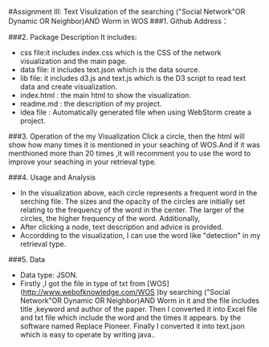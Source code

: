 #Assignment III: Text Visulization of  the searching ("Social Network"OR Dynamic OR Neighbor)AND Worm in WOS
###1. Github Address：

###2. Package Description
It includes:
+ css file:it includes index.css which is the CSS of the network visualization and the main page.
+ data file: it includes text.json which is the data source.
+ lib file: it includes d3.js and text.js which is the D3 script to read text data and create visualization.
+ index.html : the main html to show the visualization.
+ readme.md : the description of my project.
+ idea file : Automatically generated file when using  WebStorm create a project.

###3. Operation of the my Visualization
      Click a circle, then  the html will show how many times it is mentioned in your seaching of WOS.And if it was menthioned
more than 20 times ,it will recomment you to use the word to improve your seaching in your retrieval type.

###4. Usage and Analysis
+  In the visualization above, each circle represents a frequent word in the serching file. The sizes and the opacity of the circles are
initially set relating to the frequency of the word in the center. The larger of the circles, the higher frequency of the word. Additionally,
+  After clicking a node, text description and advice is  provided.
+  Accordding to the visualization, I can use the word like "detection" in my  retrieval type.

###5. Data
+  Data type: JSON.
+  Firstly ,I got the file in type of txt from [WOS] (http://www.webofknowledge.com/WOS )by searching ("Social Network"OR Dynamic OR Neighbor)AND Worm in it
and the file includes title ,keyword and author of the paper. Then I converted it into Excel file and txt file which include the word and the times it appears.
by the software named Replace Pioneer. Finally I converted it into text.json  which is easy to operate by writing java..

